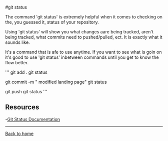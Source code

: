 #git status

The command 'git status' is extremely helpful when it comes to checking on the, you guessed it, status of your repository.

Using 'git status' will show you what changes aare being tracked, aren't being tracked, what commits need to pushed/pulled, ect. It is exactly what it sounds like.

It's a command that is afe to use anytime. If you want to see what is goin on it's good to use 'git status' inbetween commands until you get to know the flow better.

'''
git add . 
git status

git commit -m " modified landing page"
git status

git push
git status
'''

## Resources

-[Git Status Documentation](https://git-scm.com/docs/git-status)

---

[Back to home](../README.md)